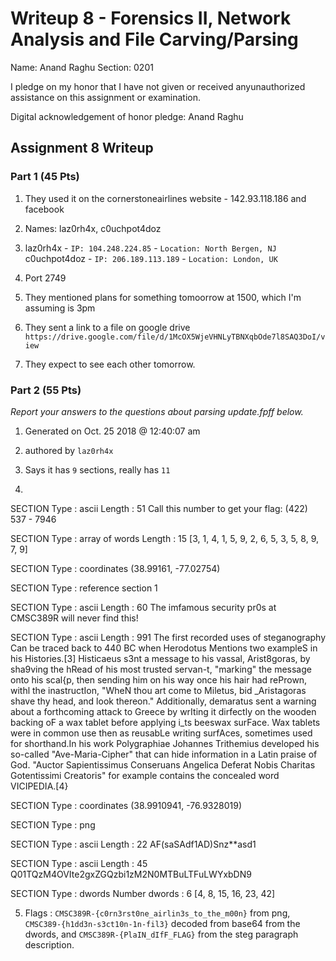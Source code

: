 Writeup 8 - Forensics II, Network Analysis and File Carving/Parsing
=====

Name: Anand Raghu
Section: 0201

I pledge on my honor that I have not given or received anyunauthorized assistance on this assignment or examination.

Digital acknowledgement of honor pledge: Anand Raghu

## Assignment 8 Writeup

### Part 1 (45 Pts)
1. They used it on the cornerstoneairlines website - 142.93.118.186 and facebook

2. Names: laz0rh4x, c0uchpot4doz

3. laz0rh4x - `IP: 104.248.224.85` - `Location: North Bergen, NJ`
	c0uchpot4doz - `IP: 206.189.113.189` - `Location: London, UK`

4. Port 2749

5. They mentioned plans for something tomoorrow at 1500, which I'm assuming is 3pm

6. They sent a link to a file on google drive `https://drive.google.com/file/d/1McOX5WjeVHNLyTBNXqbOde7l8SAQ3DoI/view`

7. They expect to see each other tomorrow.

### Part 2 (55 Pts)

*Report your answers to the questions about parsing update.fpff below.*
1. Generated on Oct. 25 2018 @ 12:40:07 am

2. authored by `laz0rh4x`

3. Says it has `9` sections, really has `11`

4. 
SECTION
Type : ascii
Length : 51
Call this number to get your flag: (422) 537 - 7946


SECTION
Type : array of words
Length : 15
[3, 1, 4, 1, 5, 9, 2, 6, 5, 3, 5, 8, 9, 7, 9]


SECTION
Type : coordinates
(38.99161, -77.02754)


SECTION
Type : reference section
1


SECTION
Type : ascii
Length : 60
The imfamous security pr0s at CMSC389R will never find this!


SECTION
Type : ascii
Length : 991
The first recorded uses of steganography Can be traced back to 440 BC when Herodotus Mentions two exampleS in his Histories.[3] Histicaeus s3nt a message to his vassal, Arist8goras, by sha9ving the hRead of his most trusted servan-t, "marking" the message onto his scal{p, then sending him on his way once his hair had rePrown, withl the inastructIon, "WheN thou art come to Miletus, bid _Aristagoras shave thy head, and look thereon." Additionally, demaratus sent a warning about a forthcoming attack to Greece by wrIting it dirfectly on the wooden backing oF a wax tablet before applying i_ts beeswax surFace. Wax tablets were in common use then as reusabLe writing surfAces, sometimes used for shorthand.In his work Polygraphiae Johannes Trithemius developed his so-called "Ave-Maria-Cipher" that can hide information in a Latin praise of God. "Auctor Sapientissimus Conseruans Angelica Deferat Nobis Charitas Gotentissimi Creatoris" for example contains the concealed word VICIPEDIA.[4}

SECTION
Type : coordinates
(38.9910941, -76.9328019)


SECTION
Type : png


SECTION
Type : ascii
Length : 22
AF(saSAdf1AD)Snz**asd1


SECTION
Type : ascii
Length : 45
Q01TQzM4OVIte2gxZGQzbi1zM2N0MTBuLTFuLWYxbDN9



SECTION
Type : dwords
Number dwords : 6
[4, 8, 15, 16, 23, 42]

5. Flags : `CMSC389R-{c0rn3rst0ne_airlin3s_to_the_m00n}` from png, `CMSC389-{h1dd3n-s3ct10n-1n-fil3}` decoded from base64 from the dwords, and `CMSC389R-{PlaIN_dIfF_FLAG}` from the steg paragraph description.
